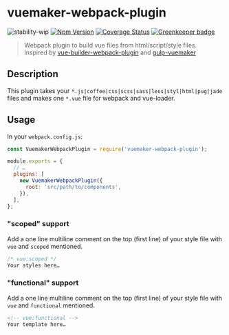 # vuemaker-webpack-plugin

![stability-wip](https://img.shields.io/badge/stability-work_in_progress-lightgrey.svg?style=flat-square)
[![Npm Version](https://img.shields.io/npm/v/vuemaker-webpack-plugin.svg?style=flat-square)](https://www.npmjs.com/package/vuemaker-webpack-plugin)
[![Coverage Status](https://img.shields.io/coveralls/thierrymichel/vuemaker-webpack-plugin/master.svg?style=flat-square)](https://coveralls.io/github/thierrymichel/vuemaker-webpack-plugin?branch=master) [![Greenkeeper badge](https://badges.greenkeeper.io/thierrymichel/vuemaker-webpack-plugin.svg)](https://greenkeeper.io/)

> Webpack plugin to build vue files from html/script/style files.<br>
> Inspired by [vue-builder-webpack-plugin](https://github.com/pksunkara/vue-builder-webpack-plugin) and [gulp-vuemaker](https://github.com/thierrymichel/gulp-vuemaker)

## Description

This plugin takes your `*.js|coffee|css|scss|sass|less|styl|html|pug|jade` files and makes one `*.vue` file for webpack and vue-loader.

## Usage

In your `webpack.config.js`:

```js
const VuemakerWebpackPlugin = require('vuemaker-webpack-plugin');

module.exports = {
  // …
  plugins: [
    new VuemakerWebpackPlugin({
      root: 'src/path/to/components',
    }),
  ],
};
```

### "scoped" support

Add a one line multiline comment on the top (first line) of your style file with `vue` and `scoped` mentioned.

```css
/* vue:scoped */
Your styles here…
```

### "functional" support

Add a one line multiline comment on the top (first line) of your style file with `vue` and `functional` mentioned.

```html
<!-- vue:functional -->
Your template here…
```
